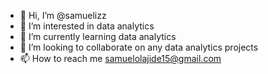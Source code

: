 - 👋 Hi, I’m @samuelizz
- 👀 I’m interested in data analytics
- 🌱 I’m currently learning data analytics
- 💞️ I’m looking to collaborate on any data analytics projects
- 📫 How to reach me samuelolajide15@gmail.com

<!---
samuelizz/samuelizz is a ✨ special ✨ repository because its `README.md` (this file) appears on your GitHub profile.
You can click the Preview link to take a look at your changes.
--->
